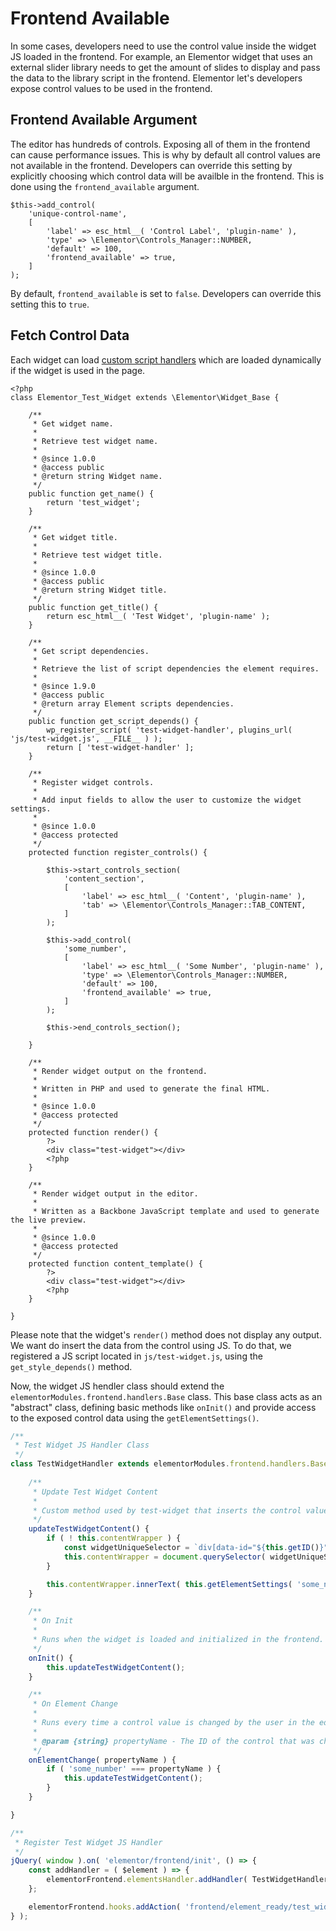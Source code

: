 # Frontend Available

In some cases, developers need to use the control value inside the widget JS loaded in the frontend. For example, an Elementor widget that uses an external slider library needs to get the amount of slides to display and pass the data to the library script in the frontend. Elementor let's developers expose control values to be used in the frontend.

## Frontend Available Argument

The editor has hundreds of controls. Exposing all of them in the frontend can cause performance issues. This is why by default all control values are not available in the frontend. Developers can override this setting by explicitly choosing which control data will be availble in the frontend. This is done using the `frontend_available` argument.

```php{7}
$this->add_control(
	'unique-control-name',
	[
		'label' => esc_html__( 'Control Label', 'plugin-name' ),
		'type' => \Elementor\Controls_Manager::NUMBER,
		'default' => 100,
		'frontend_available' => true,
	]
);
```

By default, `frontend_available` is set to `false`. Developers can override this setting this to `true`.

## Fetch Control Data

Each widget can load [custom script handlers](./../widgets/widget-dependencies/) which are loaded dynamically if the widget is used in the page.

```php{39-42,63,68,86,100}
<?php
class Elementor_Test_Widget extends \Elementor\Widget_Base {

	/**
	 * Get widget name.
	 *
	 * Retrieve test widget name.
	 *
	 * @since 1.0.0
	 * @access public
	 * @return string Widget name.
	 */
	public function get_name() {
		return 'test_widget';
	}

	/**
	 * Get widget title.
	 *
	 * Retrieve test widget title.
	 *
	 * @since 1.0.0
	 * @access public
	 * @return string Widget title.
	 */
	public function get_title() {
		return esc_html__( 'Test Widget', 'plugin-name' );
	}

	/**
	 * Get script dependencies.
	 *
	 * Retrieve the list of script dependencies the element requires.
	 *
	 * @since 1.9.0
	 * @access public
	 * @return array Element scripts dependencies.
	 */
	public function get_script_depends() {
		wp_register_script( 'test-widget-handler', plugins_url( 'js/test-widget.js', __FILE__ ) );
		return [ 'test-widget-handler' ];
	}

	/**
	 * Register widget controls.
	 *
	 * Add input fields to allow the user to customize the widget settings.
	 *
	 * @since 1.0.0
	 * @access protected
	 */
	protected function register_controls() {

		$this->start_controls_section(
			'content_section',
			[
				'label' => esc_html__( 'Content', 'plugin-name' ),
				'tab' => \Elementor\Controls_Manager::TAB_CONTENT,
			]
		);

		$this->add_control(
			'some_number',
			[
				'label' => esc_html__( 'Some Number', 'plugin-name' ),
				'type' => \Elementor\Controls_Manager::NUMBER,
				'default' => 100,
				'frontend_available' => true,
			]
		);

		$this->end_controls_section();

	}

	/**
	 * Render widget output on the frontend.
	 *
	 * Written in PHP and used to generate the final HTML.
	 *
	 * @since 1.0.0
	 * @access protected
	 */
	protected function render() {
		?>
		<div class="test-widget"></div>
		<?php
	}

	/**
	 * Render widget output in the editor.
	 *
	 * Written as a Backbone JavaScript template and used to generate the live preview.
	 *
	 * @since 1.0.0
	 * @access protected
	 */
	protected function content_template() {
		?>
		<div class="test-widget"></div>
		<?php
	}

}
```

Please note that the widget's `render()` method does not display any output. We want do insert the data from the control using JS. To do that, we registered a JS script located in `js/test-widget.js`, using the `get_style_depends()` method.

Now, the widget JS hendler class should extend the `elementorModules.frontend.handlers.Base` class. This base class acts as an "abstract" class, defining basic methods like `onInit()` and provide access to the exposed control data using the `getElementSettings()`.

```js
/**
 * Test Widget JS Handler Class
 */
class TestWidgetHandler extends elementorModules.frontend.handlers.Base {
	
	/**
	 * Update Test Widget Content
	 *
	 * Custom method used by test-widget that inserts the control value using JS.
	 */
	updateTestWidgetContent() {
		if ( ! this.contentWrapper ) {
			const widgetUniqueSelector = `div[data-id="${this.getID()}"] .test-widget`;
			this.contentWrapper = document.querySelector( widgetUniqueSelector );
		}

		this.contentWrapper.innerText( this.getElementSettings( 'some_number' ) );
	}

	/**
	 * On Init
	 *
	 * Runs when the widget is loaded and initialized in the frontend.
	 */
	onInit() {
		this.updateTestWidgetContent();
	}

	/**
	 * On Element Change
	 *
	 * Runs every time a control value is changed by the user in the editor.
	 *
	 * @param {string} propertyName - The ID of the control that was changed.
	 */
	onElementChange( propertyName ) {
		if ( 'some_number' === propertyName ) {
			this.updateTestWidgetContent();
		}
	}

}

/**
 * Register Test Widget JS Handler
 */
jQuery( window ).on( 'elementor/frontend/init', () => {
	const addHandler = ( $element ) => {
		elementorFrontend.elementsHandler.addHandler( TestWidgetHandler, { $element } );
	};

	elementorFrontend.hooks.addAction( 'frontend/element_ready/test_widget.default', addHandler );
} );
```
